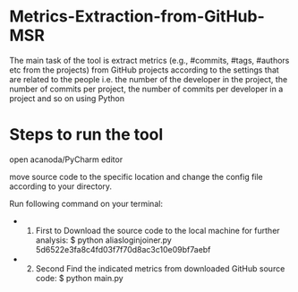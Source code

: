 # Metrics-Extraction-from-GitHub-MSR
The main task of the tool is extract metrics (e.g., #commits, #tags, #authors etc from the projects) from GitHub projects according to the settings that are related to the people i.e. the number of the developer in the project, the number of commits per project, the number of commits per developer in a project and so on using Python

# Steps to run the tool
open acanoda/PyCharm editor

move source code to the specific location and change the config file according to your directory.

Run following command on your terminal: 

- 1. First to Download the source code to the local machine for further analysis: 
$ python aliasloginjoiner.py 5d6522e3fa8c4fd03f7f70d8ac3c10e09bf7aebf


- 2. Second Find the indicated metrics from downloaded GitHub source code: 
$ python main.py 
